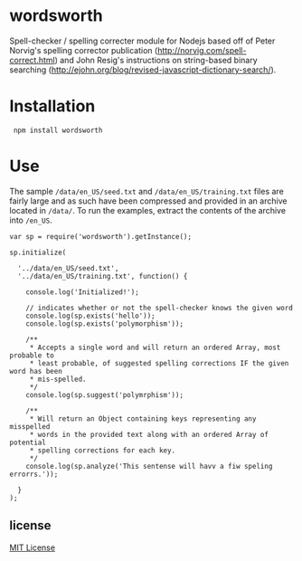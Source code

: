 wordsworth
=========

Spell-checker / spelling correcter module for Nodejs based off of Peter Norvig's
spelling corrector publication (http://norvig.com/spell-correct.html) and John Resig's
instructions on string-based binary searching (http://ejohn.org/blog/revised-javascript-dictionary-search/).

Installation
=========
     npm install wordsworth

Use
=========
The sample `/data/en_US/seed.txt` and `/data/en_US/training.txt` files are fairly large and as such have
been compressed and provided in an archive located in `/data/`.  To run the examples, extract
the contents of the archive into `/en_US`.

    var sp = require('wordsworth').getInstance();

    sp.initialize(

      '../data/en_US/seed.txt',
      '../data/en_US/training.txt', function() {

        console.log('Initialized!');

        // indicates whether or not the spell-checker knows the given word
        console.log(sp.exists('hello'));
        console.log(sp.exists('polymorphism'));

        /**
         * Accepts a single word and will return an ordered Array, most probable to
         * least probable, of suggested spelling corrections IF the given word has been
         * mis-spelled.
         */
        console.log(sp.suggest('polymrphism'));

        /**
         * Will return an Object containing keys representing any misspelled
         * words in the provided text along with an ordered Array of potential
         * spelling corrections for each key.
         */
        console.log(sp.analyze('This sentense will havv a fiw speling errorrs.'));

      }
    );

license
-------
[MIT License](http://mrmarbles.mit-license.org/ "Mit License")